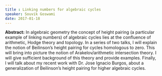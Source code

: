 ```yaml
---
title : Linking numbers for algebraic cycles
speaker: Souvik Goswami
date: 2017-01-18
---
```


**Abstract:** 
In algebraic geometry the concept of height pairing (a
particular example
of linking numbers) of algebraic cycles lies at the confluence of arithmetic,
Hodge theory and topology. In a series of two talks, I will explain the
notion
of Beilinson’s height pairing for cycles homologous to zero. This will bring
into picture the notion of Arakelov/arithmetic intersection theory. I will
give
sufficient background of this theory and provide examples. Finally, I will
talk
about my recent work with Dr. Jose Ignacio Burgos, about a generalization
of Beilinson’s height pairing for higher algebraic cycles.
